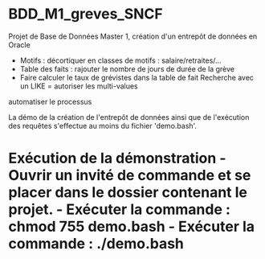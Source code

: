 # BDD_M1_greves_SNCF
Projet de Base de Données Master 1, création d'un entrepôt de données en Oracle


- Motifs : décortiquer en classes de motifs : salaire/retraites/...
- Table des faits : rajouter le nombre de jours de durée de la grève
- Faire calculer le taux de grévistes dans la table de fait
Recherche avec un LIKE = autoriser les multi-values

automatiser le processus

La démo de la création de l'entrepôt de données ainsi que de l'exécution des requêtes s'effectue au moins du fichier 'demo.bash'.

<h1> Exécution de la démonstration </h>
- Ouvrir un invité de commande et se placer dans le dossier contenant le projet.
- Exécuter la commande : chmod 755 demo.bash
- Exécuter la commande : ./demo.bash
